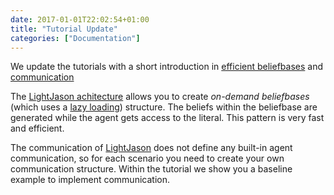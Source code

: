 ```yaml
---
date: 2017-01-01T22:02:54+01:00
title: "Tutorial Update"
categories: ["Documentation"]
---
```

We update the tutorials with a short introduction in [efficient beliefbases](/tutorials/efficient-beliefbase) and [communication](/tutorials/communication) <!--more--> 

The [LightJason achitecture](/) allows you to create _on-demand beliefbases_ (which uses a [lazy loading](https://en.wikipedia.org/wiki/Lazy_loading)) structure. The beliefs within the beliefbase are generated while the agent gets access to the literal. This pattern is very fast and efficient.

The communication of [LightJason](/) does not define any built-in agent communication, so for each scenario you need to create your own communication structure. Within the tutorial we show you a baseline example to implement communication.

